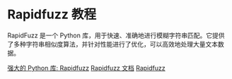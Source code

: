 # Rapidfuzz 教程

<show-structure depth="3"/>

RapidFuzz 是一个 Python 库，用于快速、准确地进行模糊字符串匹配。它提供了多种字符串相似度算法，并针对性能进行了优化，可以高效地处理大量文本数据。

<seealso>
<category ref="ref_docs">
    <a href="https://mp.weixin.qq.com/s/icr3SNV7FOxKRw-uaSjCsw">强大的 Python 库: Rapidfuzz</a>
    <a href="https://maxbachmann.github.io/RapidFuzz">Rapidfuzz 文档</a>
</category>
<category ref="ref_github">
    <a href="https://github.com/maxbachmann/RapidFuzz">Rapidfuzz</a>
</category>
<category ref="ref_issues">
</category>
<category ref="ref_hf">
</category>
<category ref="ref_ms">
</category>
</seealso>
